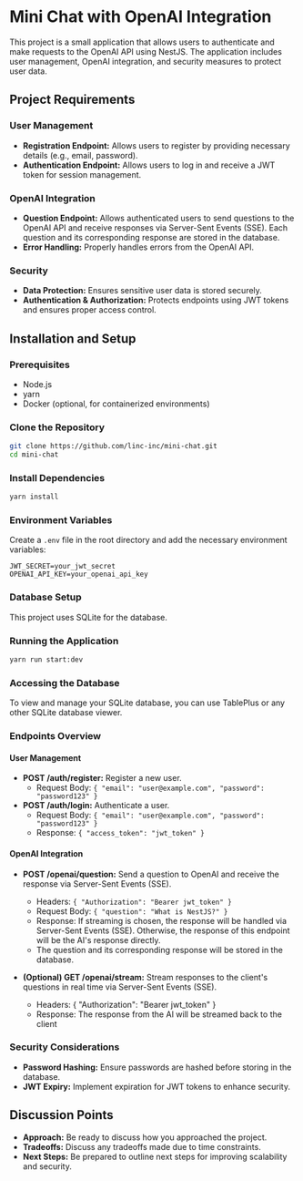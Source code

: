 # Mini Chat with OpenAI Integration

This project is a small application that allows users to authenticate and make requests to the OpenAI API using NestJS. The application includes user management, OpenAI integration, and security measures to protect user data.

## Project Requirements

### User Management
- **Registration Endpoint:** Allows users to register by providing necessary details (e.g., email, password).
- **Authentication Endpoint:** Allows users to log in and receive a JWT token for session management.

### OpenAI Integration
- **Question Endpoint:** Allows authenticated users to send questions to the OpenAI API and receive responses via Server-Sent Events (SSE). Each question and its corresponding response are stored in the database.
- **Error Handling:** Properly handles errors from the OpenAI API.

### Security
- **Data Protection:** Ensures sensitive user data is stored securely.
- **Authentication & Authorization:** Protects endpoints using JWT tokens and ensures proper access control.

## Installation and Setup

### Prerequisites
- Node.js
- yarn
- Docker (optional, for containerized environments)

### Clone the Repository
```bash
git clone https://github.com/linc-inc/mini-chat.git
cd mini-chat
```

### Install Dependencies
```bash
yarn install
```

### Environment Variables
Create a `.env` file in the root directory and add the necessary environment variables:
```
JWT_SECRET=your_jwt_secret
OPENAI_API_KEY=your_openai_api_key
```

### Database Setup
This project uses SQLite for the database.

### Running the Application
```bash
yarn run start:dev
```

### Accessing the Database
To view and manage your SQLite database, you can use TablePlus or any other SQLite database viewer.

### Endpoints Overview

#### User Management
- **POST /auth/register:** Register a new user.
  - Request Body: `{ "email": "user@example.com", "password": "password123" }`
- **POST /auth/login:** Authenticate a user.
  - Request Body: `{ "email": "user@example.com", "password": "password123" }`
  - Response: `{ "access_token": "jwt_token" }`

#### OpenAI Integration
- **POST /openai/question:** Send a question to OpenAI and receive the response via Server-Sent Events (SSE).
  - Headers: `{ "Authorization": "Bearer jwt_token" }`
  - Request Body: `{ "question": "What is NestJS?" }`
  - Response: If streaming is chosen, the response will be handled via Server-Sent Events (SSE). Otherwise, the response of this endpoint will be the AI's response directly.
  - The question and its corresponding response will be stored in the database.

- **(Optional) GET /openai/stream:** Stream responses to the client's questions in real time via Server-Sent Events (SSE).
  - Headers: { "Authorization": "Bearer jwt_token" }
  - Response: The response from the AI will be streamed back to the client


### Security Considerations
- **Password Hashing:** Ensure passwords are hashed before storing in the database.
- **JWT Expiry:** Implement expiration for JWT tokens to enhance security.

## Discussion Points
- **Approach:** Be ready to discuss how you approached the project.
- **Tradeoffs:** Discuss any tradeoffs made due to time constraints.
- **Next Steps:** Be prepared to outline next steps for improving scalability and security.
